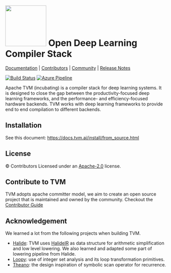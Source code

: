 <!--- Licensed to the Apache Software Foundation (ASF) under one -->
<!--- or more contributor license agreements.  See the NOTICE file -->
<!--- distributed with this work for additional information -->
<!--- regarding copyright ownership.  The ASF licenses this file -->
<!--- to you under the Apache License, Version 2.0 (the -->
<!--- "License"); you may not use this file except in compliance -->
<!--- with the License.  You may obtain a copy of the License at -->

<!---   http://www.apache.org/licenses/LICENSE-2.0 -->

<!--- Unless required by applicable law or agreed to in writing, -->
<!--- software distributed under the License is distributed on an -->
<!--- "AS IS" BASIS, WITHOUT WARRANTIES OR CONDITIONS OF ANY -->
<!--- KIND, either express or implied.  See the License for the -->
<!--- specific language governing permissions and limitations -->
<!--- under the License. -->

<img src=https://raw.githubusercontent.com/apache/incubator-tvm-site/master/images/logo/tvm-logo-small.png width=128/> Open Deep Learning Compiler Stack
==============================================
[Documentation](https://docs.tvm.ai) |
[Contributors](CONTRIBUTORS.md) |
[Community](https://tvm.apache.org/community) |
[Release Notes](NEWS.md)

[![Build Status](https://ci.tvm.ai/buildStatus/icon?job=tvm/master)](https://ci.tvm.ai/job/tvm/job/master/)
[![Azure Pipeline](https://dev.azure.com/tvmai/tvm/_apis/build/status/windows_mac_build?branchName=master)](https://dev.azure.com/tvmai/tvm/_build/latest?definitionId=2&branchName=master)

Apache TVM (incubating) is a compiler stack for deep learning systems. It is designed to close the gap between the
productivity-focused deep learning frameworks, and the performance- and efficiency-focused hardware backends.
TVM works with deep learning frameworks to provide end to end compilation to different backends.

Installation
-------
See this document: https://docs.tvm.ai/install/from_source.html

License
-------
© Contributors Licensed under an [Apache-2.0](LICENSE) license.

Contribute to TVM
-----------------
TVM adopts apache committer model, we aim to create an open source project that is maintained and owned by the community.
Checkout the [Contributor Guide](https://docs.tvm.ai/contribute/)

Acknowledgement
---------------
We learned a lot from the following projects when building TVM.
- [Halide](https://github.com/halide/Halide): TVM uses [HalideIR](https://github.com/dmlc/HalideIR) as data structure for
  arithmetic simplification and low level lowering. We also learned and adapted some part of lowering pipeline from Halide.
- [Loopy](https://github.com/inducer/loopy): use of integer set analysis and its loop transformation primitives.
- [Theano](https://github.com/Theano/Theano): the design inspiration of symbolic scan operator for recurrence.
